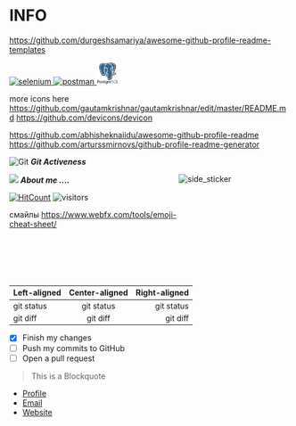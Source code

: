 # INFO
https://github.com/durgeshsamariya/awesome-github-profile-readme-templates

<a href="https://www.selenium.dev" target="_blank"> <img src="https://raw.githubusercontent.com/detain/svg-logos/780f25886640cef088af994181646db2f6b1a3f8/svg/selenium-logo.svg" alt="selenium" width="40" height="40"/> </a> 
<a href="https://postman.com" target="_blank"> <img src="https://www.vectorlogo.zone/logos/getpostman/getpostman-icon.svg" alt="postman" width="40" height="40"/> </a>
<a href="https://www.postgresql.org" target="_blank"> <img src="https://raw.githubusercontent.com/devicons/devicon/master/icons/postgresql/postgresql-original-wordmark.svg" alt="postgresql" width="40" height="40"/> </a>
 
 more icons here  https://github.com/gautamkrishnar/gautamkrishnar/edit/master/README.md
 https://github.com/devicons/devicon
 
 https://github.com/abhisheknaiidu/awesome-github-profile-readme
 https://github.com/arturssmirnovs/github-profile-readme-generator
 
<img src="https://media.giphy.com/media/W5eoZHPpUx9sapR0eu/giphy.gif" width="30px" alt="Git"/>&nbsp;<i><b>Git Activeness</b></i></p>



<img src="https://media.giphy.com/media/iY8CRBdQXODJSCERIr/giphy.gif" width="30px">&nbsp;***About me ....***
<img align="right" width=200px height=200px alt="side_sticker" src="https://media.giphy.com/media/TEnXkcsHrP4YedChhA/giphy.gif" />

  [![HitCount](http://hits.dwyl.com/ekolodenets/ekolodenets.svg?style=flat)](http://hits.dwyl.com/ekolodenets/ekolodenets)
![visitors](https://visitor-badge.laobi.icu/badge?page_id=ekolodenets.ekolodenets)

смайлы https://www.webfx.com/tools/emoji-cheat-sheet/

| Left-aligned | Center-aligned | Right-aligned |
| :----------- | :------------: | ------------: |
| git status   |   git status   |    git status |
| git diff     |    git diff    |      git diff |

- [x] Finish my changes
- [ ] Push my commits to GitHub
- [ ] Open a pull request

> This is a Blockquote

- [Profile](https://github.com/rohit19060 "Rohit jain")
- [Email](mailto:rohitjain19060@gmail.com?subject=Hi "Hi!")
- [Website](https://kingtechnologies.in "Welcome")
